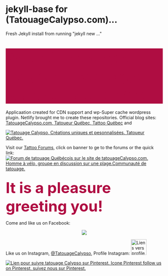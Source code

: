 # jekyll-base for (TatouageCalypso.com)...

Fresh Jekyll install from running "jekyll new ..."
<div style="background-color:#af0d42"><h1><font size="21" color="#af0d42">Wiki of Tatouage calypso, Tatouage Québec Tattoo Shop</font></h1></div>

Applicaation created for CDN support and wp-Super cache wordpress plugin. Netlify brought me to create these repositories.
Official blog sites:
<a href="tatouageCalypso.com" alt="Tatoueur Québec, Tattoo Québec">TatouageCalypso.com, Tatoueur Québec, Tattoo Québec</a>
and

<a href="https://tattoocalypso.com" alt="Tatoueur Québec, Tattoo Québec">

<a href="https://tatouagecalypso.com/" alt="Bannière officielle de tatouage calypso à Québec. Lien vers forums québécois du tatouage.Tatouage Québec, Tattoo Québec, Tatoueur Québec." title="Tatouage Calypso, Créations uniques et pesonnalisées. Tatoueur Québec."><img src="https://tatouagecalypso.com/wp-content/uploads/2018/12/baniere-dessins-de-tatouage.jpg" title="Tatouage Calypso, Créations uniques et pesonnalisées. Tatoueur Québec."></a>
  
Visit our <a href="https://tatouagecalypso.com/forums/" alt="Forum de tatouage Québécois sur le site de tatouageCalypso.com.">Tattoo Forums</a>, 
    click on banner to ge to the forums or the quick link: 
  <a href="https://tatouagecalypso.com/forums/" alt="Forum de tatouage Québécois sur le site de tatouageCalypso.com."><img src="https://tatouagecalypso.com/wp-content/uploads/2017/06/forum-tatouage-quebec-tattoo.jpg" alt="Forum de tatouage Québécois sur le site de tatouageCalypso.com. Homme à vélo, groupe en discussion sur une plage.Communauté de tatouage."></a>
  
  
  <h3><font size="21" color="#af0d42">It is a pleasure greeting you!</font></h3>
  
  Come and like us on Facebook: 
  
<center>
  <a href="https://facebook.com/djusstattoo/" alt="Lien vers page facebook de tatouage Calypso pour Liker. Bouton like de facebook, icone facebook"><img src="https://tatouagecalypso.com/wp-content/uploads/2018/12/facebook-like-button-clipart-2.jpg"></a></center>
  
Like us on Instagram, <a href="https://www.instagram.com/tatouagecalypso/" alt="Lien vers profile Instagram de Tatouage Calypso. Suivez-nous, Follow us This is a link to Tatouage Calypso's Instagram page.">@TatouageCalypso</a>, Profile Instagram:  <a href="https://www.instagram.com/tatouagecalypso/" alt="Lien vers profole instagram de tatouage Calypso à Québec Tattoo. Logo Instagram"><img width="50" src="https://tatouagecalypso.com/wp-content/uploads/2017/05/Instagram_logo_2016.png" alt="Liens vers profile Instagram de Tatouage Calypso.  Logo Instagram" title="Logo Instagram, lien vers @tatouageCalypso.">
  
  <a href="https://www.pinterest.com/tatouagecalypso/"
   data-pin-do="buttonFollow"><img src="https://tatouagecalypso.com/wp-content/uploads/2018/12/Pinterest-Image1.jpg" alt="Lien pour suivre tatouage Calypso sur Pinterest. Icone Pinterest follow us on Pinterest, suivez nous sur Pinterest." title="Follow us on Pinterest"></a>
   

   
   
